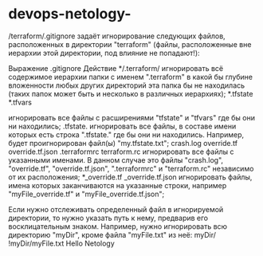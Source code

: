 # devops-netology-
  /terraform/.gitignore задаёт игнорирование следующих файлов, расположенных в директории "terraform" (файлы, расположенные вне иерархии этой директории, под влияние не попадают!):

Выражение .gitignore Действие
*/.terraform/ игнорировать всё содержимое иерархии папки с именем ".terraform" в какой бы глубине вложенности любых других директорий эта папка бы не находилась (таких папок может быть и несколько в различных иерархиях);
*.tfstate
*.tfvars

игнорировать все файлы с расширениями "tfstate" и "tfvars" где бы они ни находились;
.tfstate. игнорировать все файлы, в составе имени которых есть строка ".tfstate." где бы они ни находились. Например, будет проигнорирован файл(ы) "my.tfstate.txt";
crash.log
override.tf
override.tf.json
.terraformrc
terraform.rc игнорировать все файлы с указанными именами. В данном случае это файлы "crash.log", "override.tf", "override.tf.json", ".terraformrc" и "terraform.rc" независимо от их расположения;
*_override.tf
_override.tf.json игнорировать файлы, имена которых заканчиваются на указанные строки, например "myFile_override.tf" и "myFile_override.tf.json";

Если нужно отслеживать определенный файл в игнорируемой директории, то нужно указать путь к нему, предварив его восклицательным знаком. Например, нужно игнорировать всю директорию "myDir", кроме файла "myFile.txt" из неё:
myDir/
!myDir/myFile.txt
Hello Netology